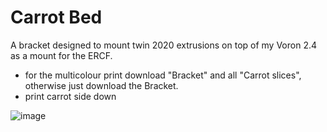 # Carrot Bed
A bracket designed to mount twin 2020 extrusions on top of my Voron 2.4 as a mount for the ERCF.

- for the multicolour print download "Bracket" and all "Carrot slices", otherwise just download the Bracket.
- print carrot side down

![image](https://github.com/gitgotgit/ERCF_mods/assets/9074900/5946dfa5-b5ac-4668-b342-a200d827b0f1)
